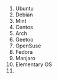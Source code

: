 1. Ubuntu
2. Debian
3. Mint
4. Centos
5. Arch
6. Geetoo
7. OpenSuse
8. Fedora
9. Manjaro
10. Elementary OS
11. 
